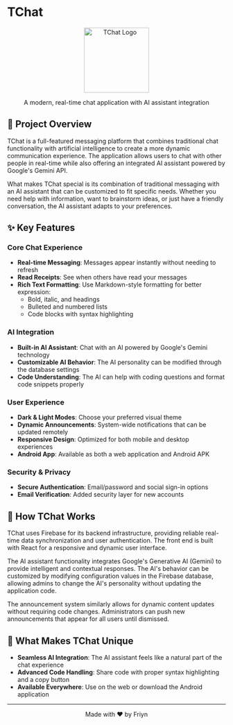 # TChat

<p align="center">
  <img src="https://chat.novila.xyz/favicon.svg" alt="TChat Logo" width="150" />
</p>

<p align="center">
  A modern, real-time chat application with AI assistant integration
</p>

## 📝 Project Overview

TChat is a full-featured messaging platform that combines traditional chat functionality with artificial intelligence to create a more dynamic communication experience. The application allows users to chat with other people in real-time while also offering an integrated AI assistant powered by Google's Gemini API.

What makes TChat special is its combination of traditional messaging with an AI assistant that can be customized to fit specific needs. Whether you need help with information, want to brainstorm ideas, or just have a friendly conversation, the AI assistant adapts to your preferences.

## ✨ Key Features

### Core Chat Experience
- **Real-time Messaging**: Messages appear instantly without needing to refresh
- **Read Receipts**: See when others have read your messages
- **Rich Text Formatting**: Use Markdown-style formatting for better expression:
  - Bold, italic, and headings
  - Bulleted and numbered lists
  - Code blocks with syntax highlighting

### AI Integration
- **Built-in AI Assistant**: Chat with an AI powered by Google's Gemini technology
- **Customizable AI Behavior**: The AI personality can be modified through the database settings
- **Code Understanding**: The AI can help with coding questions and format code snippets properly

### User Experience
- **Dark & Light Modes**: Choose your preferred visual theme
- **Dynamic Announcements**: System-wide notifications that can be updated remotely
- **Responsive Design**: Optimized for both mobile and desktop experiences
- **Android App**: Available as both a web application and Android APK

### Security & Privacy
- **Secure Authentication**: Email/password and social sign-in options
- **Email Verification**: Added security layer for new accounts

## 🎯 How TChat Works

TChat uses Firebase for its backend infrastructure, providing reliable real-time data synchronization and user authentication. The front end is built with React for a responsive and dynamic user interface.

The AI assistant functionality integrates Google's Generative AI (Gemini) to provide intelligent and contextual responses. The AI's behavior can be customized by modifying configuration values in the Firebase database, allowing admins to change the AI's personality without updating the application code.

The announcement system similarly allows for dynamic content updates without requiring code changes. Administrators can push new announcements that appear for all users until dismissed.

## 🌟 What Makes TChat Unique

- **Seamless AI Integration**: The AI assistant feels like a natural part of the chat experience
- **Advanced Code Handling**: Share code with proper syntax highlighting and a copy button
- **Available Everywhere**: Use on the web or download the Android application

---

<p align="center">
  Made with ❤️ by Friyn
</p>
